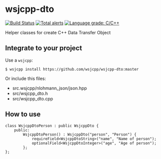 # wsjcpp-dto

[![Build Status](https://api.travis-ci.com/wsjcpp/wsjcpp-dto.svg?branch=master)](https://travis-ci.com/wsjcpp/wsjcpp-dto) [![Total alerts](https://img.shields.io/lgtm/alerts/g/wsjcpp/wsjcpp-dto.svg?logo=lgtm&logoWidth=18)](https://lgtm.com/projects/g/wsjcpp/wsjcpp-dto/alerts/) [![Language grade: C/C++](https://img.shields.io/lgtm/grade/cpp/g/wsjcpp/wsjcpp-dto.svg?logo=lgtm&logoWidth=18)](https://lgtm.com/projects/g/wsjcpp/wsjcpp-dto/context:cpp)

Helper classes for create C++ Data Transfer Object 

## Integrate to your project

Use a `wsjcpp`:

```
$ wsjcpp install https://github.com/wsjcpp/wsjcpp-dto:master
```

Or include this files:

* src.wsjcpp/nlohmann_json/json.hpp
* src/wsjcpp_dto.h
* src/wsjcpp_dto.cpp

## How to use

```
class WsjcppDtoPerson : public WsjcppDto {
    public:
        WsjcppDtoPerson() : WsjcppDto("person", "Person") {
            requireField<WsjcppDtoString>("name", "Name of person");
            optionalField<WsjcppDtoInteger>("age", "Age of person");
        };
};
```
